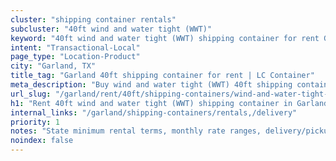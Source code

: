 ```yaml
---
cluster: "shipping container rentals"
subcluster: "40ft wind and water tight (WWT)"
keyword: "40ft wind and water tight (WWT) shipping container for rent Garland, TX"
intent: "Transactional-Local"
page_type: "Location-Product"
city: "Garland, TX"
title_tag: "Garland 40ft shipping container for rent | LC Container"
meta_description: "Buy wind and water tight (WWT) 40ft shipping container rent with local delivery in Garland, TX. LC Container — local Since 2003. Request a fast quote today."
url_slug: "/garland/rent/40ft/shipping-containers/wind-and-water-tight-wwt"
h1: "Rent 40ft wind and water tight (WWT) shipping container in Garland"
internal_links: "/garland/shipping-containers/rentals,/delivery"
priority: 1
notes: "State minimum rental terms, monthly rate ranges, delivery/pickup fees, service area."
noindex: false
---
```


<!-- TODO: Add unique city/inventory copy, images, and internal links here. -->
